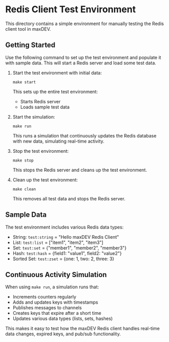 # Redis Client Test Environment

This directory contains a simple environment for manually testing the Redis client tool in maxDEV.

## Getting Started

Use the following command to set up the test environment and populate it with sample data. This will start a Redis server and load some test data.

1. Start the test environment with initial data:

   ```
   make start
   ```

   This sets up the entire test environment:

   - Starts Redis server
   - Loads sample test data

2. Start the simulation:

   ```
   make run
   ```

   This runs a simulation that continuously updates the Redis database with new data, simulating real-time activity.

3. Stop the test environment:

   ```
   make stop
   ```

   This stops the Redis server and cleans up the test environment.

4. Clean up the test environment:

   ```
   make clean
   ```

   This removes all test data and stops the Redis server.

## Sample Data

The test environment includes various Redis data types:

- String: `test:string` = "Hello maxDEV Redis Client"
- List: `test:list` = ["item1", "item2", "item3"]
- Set: `test:set` = {"member1", "member2", "member3"}
- Hash: `test:hash` = {field1: "value1", field2: "value2"}
- Sorted Set: `test:zset` = {one: 1, two: 2, three: 3}

## Continuous Activity Simulation

When using `make run`, a simulation runs that:

- Increments counters regularly
- Adds and updates keys with timestamps
- Publishes messages to channels
- Creates keys that expire after a short time
- Updates various data types (lists, sets, hashes)

This makes it easy to test how the maxDEV Redis client handles real-time data changes, expired keys, and pub/sub functionality.
